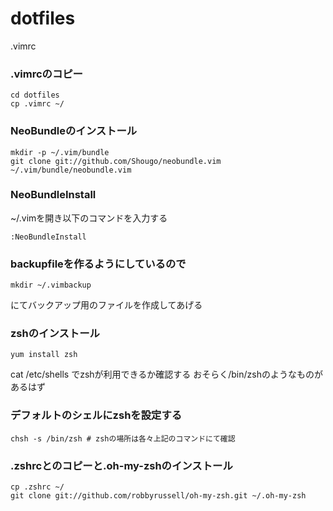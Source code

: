# dotfiles
.vimrc
### .vimrcのコピー
```
cd dotfiles
cp .vimrc ~/
```

### NeoBundleのインストール
```
mkdir -p ~/.vim/bundle
git clone git://github.com/Shougo/neobundle.vim ~/.vim/bundle/neobundle.vim
```
### NeoBundleInstall
~/.vimを開き以下のコマンドを入力する
```
:NeoBundleInstall
```
### backupfileを作るようにしているので
```
mkdir ~/.vimbackup
```
にてバックアップ用のファイルを作成してあげる

### zshのインストール
```
yum install zsh
```
cat /etc/shells でzshが利用できるか確認する
おそらく/bin/zshのようなものがあるはず
### デフォルトのシェルにzshを設定する
```
chsh -s /bin/zsh # zshの場所は各々上記のコマンドにて確認
```

### .zshrcとのコピーと.oh-my-zshのインストール
```
cp .zshrc ~/
git clone git://github.com/robbyrussell/oh-my-zsh.git ~/.oh-my-zsh
```
